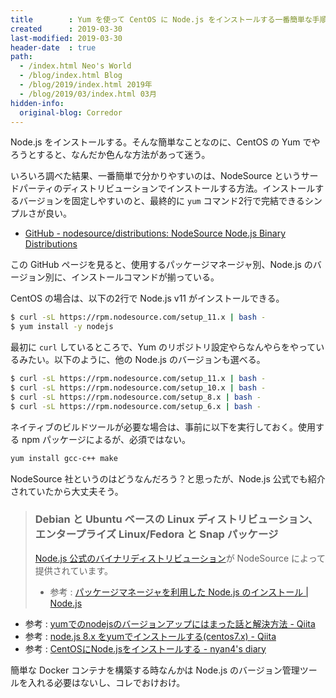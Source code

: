 ```yaml
---
title        : Yum を使って CentOS に Node.js をインストールする一番簡単な手順
created      : 2019-03-30
last-modified: 2019-03-30
header-date  : true
path:
  - /index.html Neo's World
  - /blog/index.html Blog
  - /blog/2019/index.html 2019年
  - /blog/2019/03/index.html 03月
hidden-info:
  original-blog: Corredor
---
```


Node.js をインストールする。そんな簡単なことなのに、CentOS の Yum でやろうとすると、なんだか色んな方法があって迷う。

いろいろ調べた結果、一番簡単で分かりやすいのは、NodeSource というサードパーティのディストリビューションでインストールする方法。インストールするバージョンを固定しやすいのと、最終的に `yum` コマンド2行で完結できるシンプルさが良い。

- [GitHub - nodesource/distributions: NodeSource Node.js Binary Distributions](https://github.com/nodesource/distributions)

この GitHub ページを見ると、使用するパッケージマネージャ別、Node.js のバージョン別に、インストールコマンドが揃っている。

CentOS の場合は、以下の2行で Node.js v11 がインストールできる。

```bash
$ curl -sL https://rpm.nodesource.com/setup_11.x | bash -
$ yum install -y nodejs
```

最初に `curl` しているところで、Yum のリポジトリ設定やらなんやらをやっているみたい。以下のように、他の Node.js のバージョンも選べる。

```bash
$ curl -sL https://rpm.nodesource.com/setup_11.x | bash -
$ curl -sL https://rpm.nodesource.com/setup_10.x | bash -
$ curl -sL https://rpm.nodesource.com/setup_8.x | bash -
$ curl -sL https://rpm.nodesource.com/setup_6.x | bash -
```

ネイティブのビルドツールが必要な場合は、事前に以下を実行しておく。使用する npm パッケージによるが、必須ではない。

```bash
yum install gcc-c++ make
```

NodeSource 社というのはどうなんだろう？と思ったが、Node.js 公式でも紹介されていたから大丈夫そう。

> ### Debian と Ubuntu ベースの Linux ディストリビューション、エンタープライズ Linux/Fedora と Snap パッケージ
> 
> [Node.js 公式のバイナリディストリビューション](https://github.com/nodesource/distributions/blob/master/README.md)が NodeSource によって提供されています。
> 
> - 参考 : [パッケージマネージャを利用した Node.js のインストール | Node.js](https://nodejs.org/ja/download/package-manager/#debian-and-ubuntu-based-linux-distributions-enterprise-linux-fedora-and-snap-packages)

- 参考 : [yumでのnodejsのバージョンアップにはまった話と解決方法 - Qiita](https://qiita.com/robitan/items/a684a81214767c21a560)
- 参考 : [node.js 8.x をyumでインストールする(centos7.x) - Qiita](https://qiita.com/you21979@github/items/4c9c382b9536effc590d)
- 参考 : [CentOSにNode.jsをインストールする - nyan4's diary](http://nyan4.hatenablog.com/entry/2018/05/23/154035)

簡単な Docker コンテナを構築する時なんかは Node.js のバージョン管理ツールを入れる必要はないし、コレでおけおけ。

